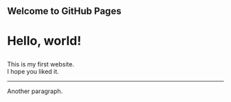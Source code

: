 ## Welcome to GitHub Pages
<head>
		<title>Hello, world!</title>
	</head>
	<body>
		<h1> Hello, world!</h1>
		<h2></h2>
		<h3></h3>
		<h4></h4> 
		<p>This is my first website. <br/> I hope you liked it. </p>  
		<hr />
		<p>Another paragraph.</p>
	</body>





